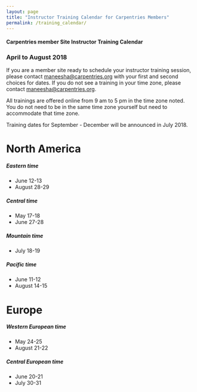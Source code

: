 ```yaml
---
layout: page
title: "Instructor Training Calendar for Carpentries Members"
permalink: /training_calendar/
---
```



#### Carpentries member Site Instructor Training Calendar
###  April to August 2018


If you are a member site ready to schedule your instructor training session, please contact maneesha@carpentries.org with your first and second choices for dates.  If you do not see a training in your time zone, please contact maneesha@carpentries.org.

All trainings are offered online from 9 am to 5 pm in the time zone noted.  You do not need to be in the same time zone yourself but need to accommodate that time zone. 

Training dates for September - December will be announced in July 2018.

# North America

##### Eastern time
* June 12-13
* August 28-29

##### Central time
* May 17-18
* June 27-28

##### Mountain time
* July 18-19

##### Pacific time
* June 11-12
* August 14-15

# Europe

##### Western European time
* May 24-25
* August 21-22

##### Central European time
* June 20-21
* July 30-31


